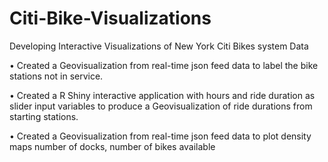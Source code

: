 # Citi-Bike-Visualizations
Developing Interactive Visualizations of New York Citi Bikes system Data

•	Created a Geovisualization from real-time json feed data to label the bike stations not in service.

•	Created a R Shiny interactive application with hours and ride duration as slider input variables to produce a Geovisualization of ride durations from starting stations.

•	Created a Geovisualization from real-time json feed data to plot density maps number of docks, number of bikes available
